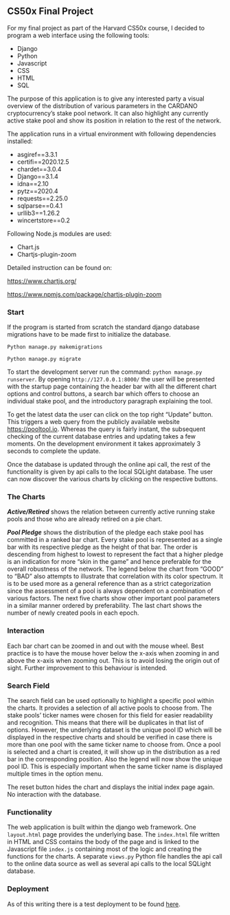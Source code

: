 ## CS50x Final Project

For my final project as part of the Harvard CS50x course, I decided to program a web interface using the following tools:
* Django  
* Python
* Javascript
* CSS
* HTML
* SQL

The purpose of this application is to give any interested party a visual overview of the distribution of various parameters in the CARDANO cryptocurrency’s stake pool network. It can also highlight any currently active stake pool and show its position in relation to the rest of the network.

The application runs in a virtual environment with following dependencies installed:

* asgiref==3.3.1
* certifi==2020.12.5
* chardet==3.0.4
* Django==3.1.4
* idna==2.10
* pytz==2020.4
* requests==2.25.0
* sqlparse==0.4.1
* urllib3==1.26.2
* wincertstore==0.2

Following Node.js modules are used:

* Chart.js
* Chartjs-plugin-zoom

Detailed instruction can be found on:

https://www.chartjs.org/ 

https://www.npmjs.com/package/chartjs-plugin-zoom

### Start
If the program is started from scratch the standard django database migrations have to be made first to initialize the database.

`Python manage.py makemigrations`

`Python manage.py migrate`

To start the development server run the command: `python manage.py runserver`.
By opening `http://127.0.0.1:8000/` the user will be presented with the startup page containing the header bar with all the different chart options and control buttons, a search bar which offers to choose an individual stake pool, and the introductory paragraph explaining the tool.

To get the latest data the user can click on the top right “Update” button. This triggers a web query from the publicly available website https://pooltool.io. Whereas the query is fairly instant, the subsequent checking of the current database entries and updating takes a few moments. On the development environment it takes approximately 3 seconds to complete the update.

Once the database is updated through the online api call, the rest of the functionality is given by api calls to the local SQLight database. The user can now discover the various charts by clicking on the respective buttons.

### The Charts

_**Active/Retired**_ shows the relation between currently active running stake pools and those who are already retired on a pie chart.

**_Pool Pledge_** shows the distribution of the pledge each stake pool has committed in a ranked bar chart. Every stake pool is represented as a single bar with its respective pledge as the height of that bar. The order is descending from highest to lowest to represent the fact that a higher pledge is an indication for more “skin in the game” and hence preferable for the overall robustness of the network.
The legend below the chart from “GOOD” to “BAD” also attempts to illustrate that correlation with its color spectrum. It is to be used more as a general reference than as a strict categorization since the assessment of a pool is always dependent on a combination of various factors. 
The next five charts show other important pool parameters in a similar manner ordered by preferability.
The last chart shows the number of newly created pools in each epoch.

### Interaction

Each bar chart can be zoomed in and out with the mouse wheel. Best practice is to have the mouse hover below the x-axis when zooming in and above the x-axis when zooming out. This is to avoid losing the origin out of sight. Further improvement to this behaviour is intended.

### Search Field

The search field can be used optionally to highlight a specific pool within the charts. It provides a selection of all active pools to choose from. The stake pools’ ticker names were chosen for this field for easier readability and recognition. This means that there will be duplicates in that list of options. However, the underlying dataset is the unique pool ID which will be displayed in the respective charts and should be verified in case there is more than one pool with the same ticker name to choose from.
Once a pool is selected and a chart is created, it will show up in the distribution as a red bar in the corresponding position. Also the legend will now show the unique pool ID. This is especially important when the same ticker name is displayed multiple times in the option menu.

The reset button hides the chart and displays the initial index page again. No interaction with the database.

### Functionality

The web application is built within the django web framework.
One `layout.html` page provides the underlying base.
The `index.html` file written in HTML and CSS contains the body of the page and is linked to the Javascript file `index.js` containing most of the logic and creating the functions for the charts.
A separate `views.py` Python file handles the api call to the online data source as well as several api calls to the local SQLight database. 

### Deployment

As of this writing there is a test deployment to be found [here](http://18.194.87.7).
